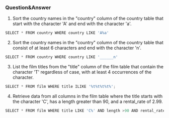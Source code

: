 ### Question&Answer

1. Sort the country names in the "country" column of the country table that start with the character 'A' and end with the character 'a'.
```js
SELECT * FROM country WHERE country LIKE 'A%a'
```
2. Sort the country names in the "country" column of the country table that consist of at least 6 characters and end with the character 'n'.
```js
SELECT * FROM country WHERE country LIKE '______n'
```
3. List the film titles from the "title" column of the film table that contain the character 'T' regardless of case, with at least 4 occurrences of the character.
```js
SELECT * FROM film WHERE title ILIKE '%t%t%t%t%';
```
4. Retrieve data from all columns in the film table where the title starts with the character 'C', has a length greater than 90, and a rental_rate of 2.99.
```js
SELECT * FROM film WHERE title LIKE 'C%' AND length >90 AND rental_rate = 2.99;
```